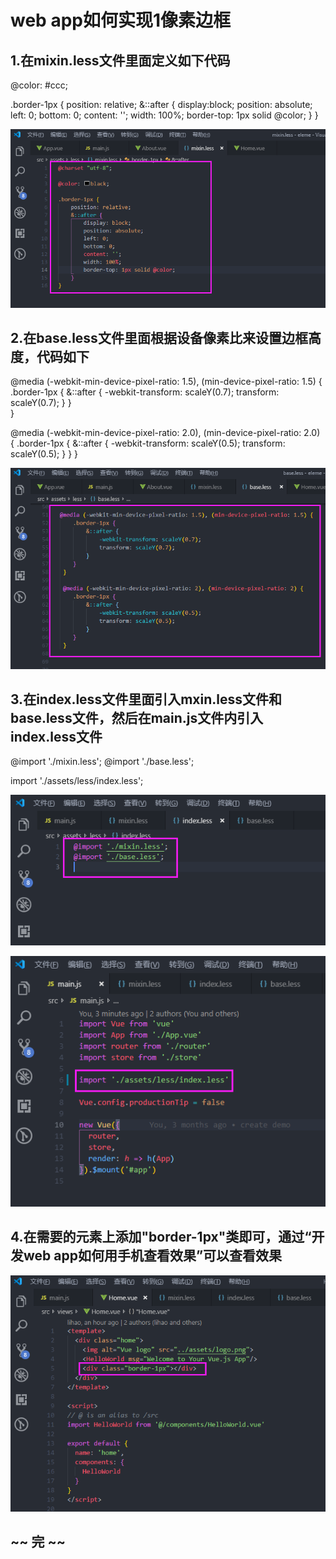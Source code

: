 
# web app如何实现1像素边框

## 1.在mixin.less文件里面定义如下代码

@color: #ccc;

.border-1px {
	position: relative;
	&::after {
		display:block;
		position: absolute;
		left: 0;
		bottom: 0;
		content: '';
		width: 100%;
		border-top: 1px solid @color;
	}
}


![](images/border1px-00.png)




## 2.在base.less文件里面根据设备像素比来设置边框高度，代码如下

@media (-webkit-min-device-pixel-ratio: 1.5), (min-device-pixel-ratio: 1.5) {
	.border-1px {
		&::after {
			-webkit-transform: scaleY(0.7);
			transform: scaleY(0.7);
		}
	}	
}

@media (-webkit-min-device-pixel-ratio: 2.0), (min-device-pixel-ratio: 2.0) {
	.border-1px {
		&::after {
			-webkit-transform: scaleY(0.5);
			transform: scaleY(0.5);
		}
	}
}


![](images/border1px-01.png)

## 3.在index.less文件里面引入mxin.less文件和base.less文件，然后在main.js文件内引入index.less文件

@import './mixin.less';
@import './base.less';

import './assets/less/index.less';


![](images/border1px-02.png)


![](images/border1px-03.png)


## 4.在需要的元素上添加"border-1px"类即可，通过“开发web app如何用手机查看效果”可以查看效果


![](images/border1px-04.png)


## ~~ 完 ~~
